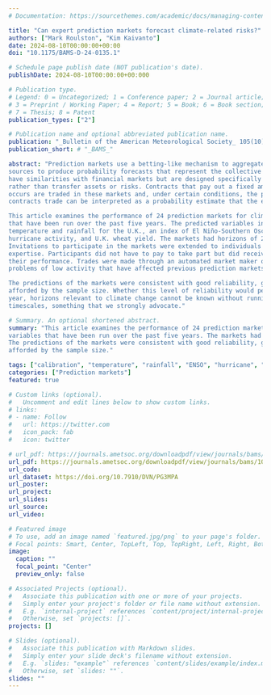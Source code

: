 ```yaml
---
# Documentation: https://sourcethemes.com/academic/docs/managing-content/

title: "Can expert prediction markets forecast climate-related risks?"
authors: ["Mark Roulston", "Kim Kaivanto"]
date: 2024-08-10T00:00:00+00:00
doi: "10.1175/BAMS-D-24-0135.1"

# Schedule page publish date (NOT publication's date).
publishDate: 2024-08-10T00:00:00+00:000

# Publication type.
# Legend: 0 = Uncategorized; 1 = Conference paper; 2 = Journal article;
# 3 = Preprint / Working Paper; 4 = Report; 5 = Book; 6 = Book section;
# 7 = Thesis; 8 = Patent
publication_types: ["2"]

# Publication name and optional abbreviated publication name.
publication: "_Bulletin of the American Meteorological Society_ 105(10): E1898–E1914"
publication_short: # "_BAMS_"

abstract: "Prediction markets use a betting-like mechanism to aggregate information from disparate
sources to produce probability forecasts that represent the collective view of participants. They
have similarities with financial markets but are designed specifically to discover information
rather than transfer assets or risks. Contracts that pay out a fixed amount if a well-defined event
occurs are traded in these markets and, under certain conditions, the price at which these event-
contracts trade can be interpreted as a probability estimate that the event will occur.

This article examines the performance of 24 prediction markets for climate-related variables
that have been run over the past five years. The predicted variables included monthly
temperature and rainfall for the U.K., an index of El Niño-Southern Oscillation, Atlantic
hurricane activity, and U.K. wheat yield. The markets had horizons of 2 to 12 months.
Invitations to participate in the markets were extended to individuals and teams with relevant
expertise. Participants did not have to pay to take part but did receive cash rewards based on
their performance. Trades were made through an automated market maker overcoming the
problems of low activity that have affected previous prediction markets for specialized topics.

The predictions of the markets were consistent with good reliability, given the resolving power
afforded by the sample size. Whether this level of reliability would persist for longer, multi-
year, horizons relevant to climate change cannot be known without running markets on such
timescales, something that we strongly advocate." 

# Summary. An optional shortened abstract.
summary: "This article examines the performance of 24 prediction markets for climate-related 
variables that have been run over the past five years. The markets had horizons of 2 to 12 months.
The predictions of the markets were consistent with good reliability, given the resolving power 
afforded by the sample size."

tags: ["calibration", "temperature", "rainfall", "ENSO", "hurricane", "wheat yield", "Mark Roulston", "Kim Kaivanto"]
categories: ["Prediction markets"]
featured: true

# Custom links (optional).
#   Uncomment and edit lines below to show custom links.
# links:
# - name: Follow
#   url: https://twitter.com
#   icon_pack: fab
#   icon: twitter

# url_pdf: https://journals.ametsoc.org/downloadpdf/view/journals/bams/aop/BAMS-D-24-0135.1/BAMS-D-24-0135.1.pdf #online early electronic
url_pdf: https://journals.ametsoc.org/downloadpdf/view/journals/bams/105/10/BAMS-D-24-0135.1.pdf
url_code:
url_dataset: https://doi.org/10.7910/DVN/PG3MPA
url_poster:
url_project:
url_slides:
url_source:
url_video:

# Featured image
# To use, add an image named `featured.jpg/png` to your page's folder. 
# Focal points: Smart, Center, TopLeft, Top, TopRight, Left, Right, BottomLeft, Bottom, BottomRight.
image:
  caption: ""
  focal_point: "Center"
  preview_only: false

# Associated Projects (optional).
#   Associate this publication with one or more of your projects.
#   Simply enter your project's folder or file name without extension.
#   E.g. `internal-project` references `content/project/internal-project/index.md`.
#   Otherwise, set `projects: []`.
projects: []

# Slides (optional).
#   Associate this publication with Markdown slides.
#   Simply enter your slide deck's filename without extension.
#   E.g. `slides: "example"` references `content/slides/example/index.md`.
#   Otherwise, set `slides: ""`.
slides: ""
---
```

